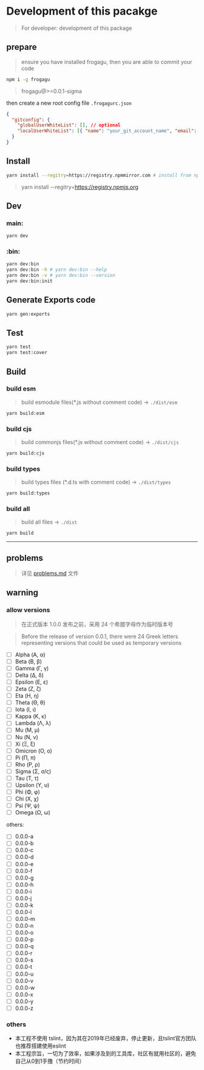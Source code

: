 # Development of this pacakge

> For developer: development of this package

## prepare

> ensure you have installed frogagu, then you are able to commit your code

```sh
npm i -g frogagu
```

> frogagu@>=0.0.1-sigma

then create a new root config file `.frogagurc.json`

```json
{
  "gitconfig": {
    "globalUserWhiteList": [], // optional
    "localUserWhiteList": [{ "name": "your_git_account_name", "email": "your_git_accout_email" }]
  }
}
```

## Install

```sh
yarn install --regitry=https://registry.npmmirror.com # install from npm mirror (china-mirror)
```

> yarn install --regitry=https://registry.npmjs.org

## Dev

### main:

```sh
yarn dev
```

### :bin:

```sh
yarn dev:bin
yarn dev:bin -h # yarn dev:bin --help
yarn dev:bin -v # yarn dev:bin --version
yarn dev:bin:init
```

## Generate Exports code

```sh
yarn gen:exports
```

## Test

```sh
yarn test
yarn test:cover
```

## Build

### build esm

> build esmodule files(\*.js without comment code) → `./dist/esm`

```sh
yarn build:esm
```

### build cjs

> build commonjs files(\*.js without comment code) → `./dist/cjs`

```sh
yarn build:cjs
```

### build types

> build types files (\*.d.ts with comment code) → `./dist/types`

```sh
yarn build:types
```

### build all

> build all files → `./dist`

```sh
yarn build
```

---

## problems

> 详见 [problems.md](./problems.md) 文件

## warning

### allow versions

> 在正式版本 1.0.0 发布之前，采用 24 个希腊字母作为临时版本号

> Before the release of version 0.0.1, there were 24 Greek letters representing versions that could be used as temporary versions

- [ ] Alpha (Α, α)
- [ ] Beta (Β, β)
- [ ] Gamma (Γ, γ)
- [ ] Delta (Δ, δ)
- [ ] Epsilon (Ε, ε)
- [ ] Zeta (Ζ, ζ)
- [ ] Eta (Η, η)
- [ ] Theta (Θ, θ)
- [ ] Iota (Ι, ι)
- [ ] Kappa (Κ, κ)
- [ ] Lambda (Λ, λ)
- [ ] Mu (Μ, μ)
- [ ] Nu (Ν, ν)
- [ ] Xi (Ξ, ξ)
- [ ] Omicron (Ο, ο)
- [ ] Pi (Π, π)
- [ ] Rho (Ρ, ρ)
- [ ] Sigma (Σ, σ/ς)
- [ ] Tau (Τ, τ)
- [ ] Upsilon (Υ, υ)
- [ ] Phi (Φ, φ)
- [ ] Chi (Χ, χ)
- [ ] Psi (Ψ, ψ)
- [ ] Omega (Ω, ω)

others:

- [ ] 0.0.0-a
- [ ] 0.0.0-b
- [ ] 0.0.0-c
- [ ] 0.0.0-d
- [ ] 0.0.0-e
- [ ] 0.0.0-f
- [ ] 0.0.0-g
- [ ] 0.0.0-h
- [ ] 0.0.0-i
- [ ] 0.0.0-j
- [ ] 0.0.0-k
- [ ] 0.0.0-l
- [ ] 0.0.0-m
- [ ] 0.0.0-n
- [ ] 0.0.0-o
- [ ] 0.0.0-p
- [ ] 0.0.0-q
- [ ] 0.0.0-r
- [ ] 0.0.0-s
- [ ] 0.0.0-t
- [ ] 0.0.0-u
- [ ] 0.0.0-v
- [ ] 0.0.0-w
- [ ] 0.0.0-x
- [ ] 0.0.0-y
- [ ] 0.0.0-z

### others

- 本工程不使用 tslint，因为其在2019年已经废弃，停止更新，且tslint官方团队也推荐搭建使用eslint
- 本工程宗旨，一切为了效率，如果涉及到的工具库，社区有就用社区的，避免自己从0到1手撸（节约时间）
